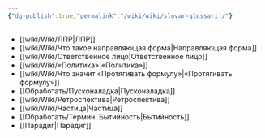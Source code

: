 ```yaml
---
{"dg-publish":true,"permalink":"/wiki/wiki/slovar-glossarij/"}
---
```



- [[wiki/Wiki/ЛПР\|ЛПР]]
- [[wiki/Wiki/Что такое направляющая форма\|Направляющая форма]]
- [[wiki/Wiki/Ответственное лицо\|Ответственное лицо]]
- [[wiki/Wiki/«Политика»\|«Политика»]]
- [[wiki/Wiki/Что значит «Протягивать формулу»\|«Протягивать формулу»]]
- [[Обработать/Пусконаладка\|Пусконаладка]]
- [[wiki/Wiki/Ретроспектива\|Ретроспектива]]
- [[wiki/Wiki/Частица\|Частица]]
- [[Обработать/Термин. Бытийность\|Бытийность]]
- [[Парадиг\|Парадиг]]
